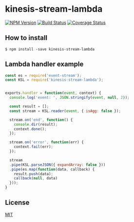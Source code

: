 kinesis-stream-lambda
=====================

[![NPM Version][npm-image]][npm-url]
[![Build Status](https://travis-ci.org/tilfin/kinesis-stream-lambda.svg?branch=master)](https://travis-ci.org/tilfin/kinesis-stream-lambda)
[![Coverage Status](https://coveralls.io/repos/github/tilfin/kinesis-stream-lambda/badge.svg?branch=master)](https://coveralls.io/github/tilfin/kinesis-stream-lambda?branch=master)

## How to install

```
$ npm install -save kinesis-stream-lambda
```

## Lambda handler example

```javascript
const es = require('event-stream');
const KSL = require('kinesis-stream-lambda');


exports.handler = function(event, context) {
  console.log('event: ', JSON.stringify(event, null, 2));

  const result = [];
  const stream = KSL.reader(event, { isAgg: false });

  stream.on('end', function() {
    console.dir(result);
    context.done();
  });

  stream.on('error', function(err) {
    context.fail(err);
  });

  stream
  .pipe(KSL.parseJSON({ expandArray: false }))
  .pipe(es.map(function(data, callback) {
    result.push(data);
    callback(null, data)
  }));
}
```

## License

  [MIT](LICENSE)

[npm-image]: https://img.shields.io/npm/v/kinesis-stream-lambda.svg
[npm-url]: https://npmjs.org/package/kinesis-stream-lambda
